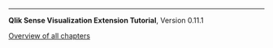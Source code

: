 # 




---
**Qlik Sense Visualization Extension Tutorial**, Version 0.11.1<br/>


[Overview of all chapters](https://github.com/stefanwalther/qliksense-extension-tutorial/blob/master/tutorial/readme.md)